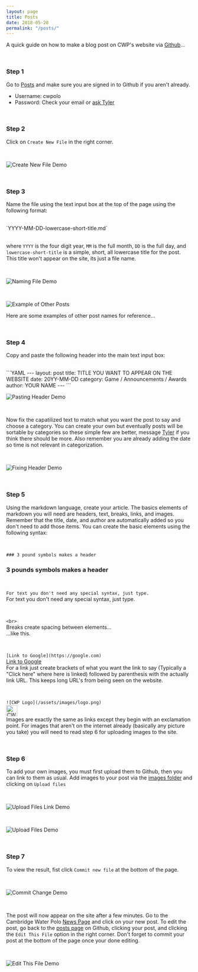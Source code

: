 ```yaml
---
layout: page
title: Posts
date: 2018-05-28
permalink: "/posts/"
---
```


A quick guide on how to make a blog post on CWP's website via [Github](https://github.com/cambridge-water-polo/cambridge-water-polo.github.io)...

<br>

### Step 1
Go to [Posts](https://github.com/cambridge-water-polo/cambridge-water-polo.github.io/tree/master/_posts) and make sure you are signed in to Github if you aren't already.
- Username: cwpolo
- Password: Check your email or [ask Tyler](mailto:tlee753@gatech.edu)

<br>

### Step 2
Click on `Create New File` in the right corner.

<br>

![Create New File Demo](/assets/images/posts/create-new-file-demo.png)

<br>

### Step 3
Name the file using the text input box at the top of the page using the following format:

<br>
`YYYY-MM-DD-lowercase-short-title.md`
<br><br>

where `YYYY` is the four digit year, `MM` is the full month, `DD` is the full day, and `lowercase-short-title` is a simple, short, all lowercase title for the post. This title won't appear on the site, its just a file name.

<br>

![Naming File Demo](/assets/images/posts/naming-file-demo.png)

<br>

![Example of Other Posts](/assets/images/posts/example-of-other-posts.png)

Here are some examples of other post names for reference...

<br>

### Step 4
Copy and paste the following header into the main text input box:

<br>
```YAML
---
layout: post
title: TITLE YOU WANT TO APPEAR ON THE WEBSITE
date: 20YY-MM-DD
category: Game / Announcements / Awards
author: YOUR NAME
---
```
<br>

![Pasting Header Demo](/assets/images/posts/pasting-header-demo.png)

<br>

Now fix the capatilized text to match what you want the post to say and choose a category. You can create your own but eventually posts will be sortable by categories so these simple few are better, message [Tyler](mailto:tlee753@gatech.edu) if you think there should be more. Also remember you are already adding the date so time is not relevant in categorization.

<br>

![Fixing Header Demo](/assets/images/posts/fixing-header-demo.png)

<br>

### Step 5
Using the markdown language, create your article. The basics elements of markdown you will need are headers, text, breaks, links, and images. Remember that the title, date, and author are automatically added so you don't need to add those items. You can create the basic elements using the following syntax:

<br>

`### 3 pound symbols makes a header`
### 3 pounds symbols makes a header

<br>

`For text you don't need any special syntax, just type.`
<br>
For text you don't need any special syntax, just type.

<br>

`<br>`
<br>
Breaks create spacing between elements...
<br>
...like this.

<br>

`[Link to Google](https://google.com)`
<br>
[Link to Google](https://google.com)
<br>
For a link just create brackets of what you want the link to say (Typically a "Click here" where here is linked) followed by parenthesis with the actually link URL. This keeps long URL's from being seen on the website.

<br>

`![CWP Logo](/assets/images/logo.png)`
<br>
<img src="/assets/images/logo.png" width="30" height="30" alt="CWP Logo">
<br>
Images are exactly the same as links except they begin with an exclamation point. For images that aren't on the internet already (basically any picture you take) you will need to read step 6 for uploading images to the site.

<br>

### Step 6
To add your own images, you must first upload them to Github, then you can link to them as usual. Add images to your post via the [images folder](https://github.com/cambridge-water-polo/cambridge-water-polo.github.io/tree/master/assets/images) and clicking on `Upload files`

<br>

![Upload Files Link Demo](/assets/images/posts/upload-files-link-demo.png)

<br>

![Upload Files Demo](/assets/images/posts/upload-files-demo.png)

<br>

### Step 7
To view the result, fist click `Commit new file` at the bottom of the page.

<br>

![Commit Change Demo](/assets/images/posts/commit-changes-demo.png)

<br>

The post will now appear on the site after a few minutes. Go to the Cambridge Water Polo [News Page](http://cambridgewaterpolo.com/news/) and click on your new post. To edit the post, go back to the [posts page](https://github.com/cambridge-water-polo/cambridge-water-polo.github.io/tree/master/_posts) on Github, clicking your post, and clicking the `Edit This File` option in the right corner. Don't forget to commit your post at the bottom of the page once your done editing.

<br>

![Edit This File Demo](/assets/images/posts/edit-this-file-demo.png)